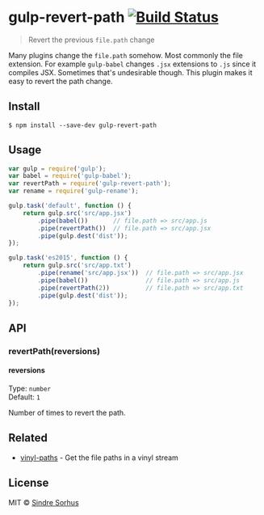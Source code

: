 # gulp-revert-path [![Build Status](https://travis-ci.org/sindresorhus/gulp-revert-path.svg?branch=master)](https://travis-ci.org/sindresorhus/gulp-revert-path)

> Revert the previous `file.path` change

Many plugins change the `file.path` somehow. Most commonly the file extension. For example `gulp-babel` changes `.jsx` extensions to `.js` since it compiles JSX. Sometimes that's undesirable though. This plugin makes it easy to revert the path change.


## Install

```
$ npm install --save-dev gulp-revert-path
```


## Usage

```js
var gulp = require('gulp');
var babel = require('gulp-babel');
var revertPath = require('gulp-revert-path');
var rename = require('gulp-rename');

gulp.task('default', function () {
	return gulp.src('src/app.jsx')
		.pipe(babel())       // file.path => src/app.js
		.pipe(revertPath())  // file.path => src/app.jsx
		.pipe(gulp.dest('dist'));
});

gulp.task('es2015', function () {
	return gulp.src('src/app.txt')
		.pipe(rename('src/app.jsx'))  // file.path => src/app.jsx
		.pipe(babel())                // file.path => src/app.js
		.pipe(revertPath(2))          // file.path => src/app.txt
		.pipe(gulp.dest('dist'));
});
```


## API

### revertPath(reversions)

#### reversions

Type: `number`  
Default: `1`

Number of times to revert the path.


## Related

- [vinyl-paths](https://github.com/sindresorhus/vinyl-paths) - Get the file paths in a vinyl stream


## License

MIT © [Sindre Sorhus](http://sindresorhus.com)
